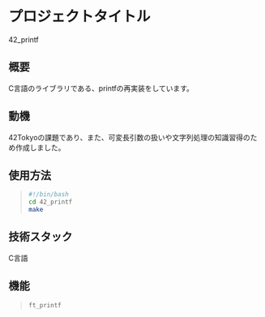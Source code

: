 # プロジェクトタイトル

42_printf

## 概要

C言語のライブラリである、printfの再実装をしています。

## 動機

42Tokyoの課題であり、また、可変長引数の扱いや文字列処理の知識習得のため作成しました。

## 使用方法

> ```bash
> #!/bin/bash
> cd 42_printf
> make
> ```

## 技術スタック

C言語

## 機能

> `ft_printf`  
